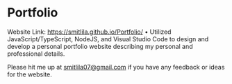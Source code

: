 # Portfolio

Website Link: https://smitlila.github.io/Portfolio/
•	Utilized JavaScript/TypeScript, NodeJS, and Visual Studio Code to design and develop a personal portfolio website describing my personal and professional details. 

Please hit me up at smitlila07@gmail.com if you have any feedback or ideas for the website.
